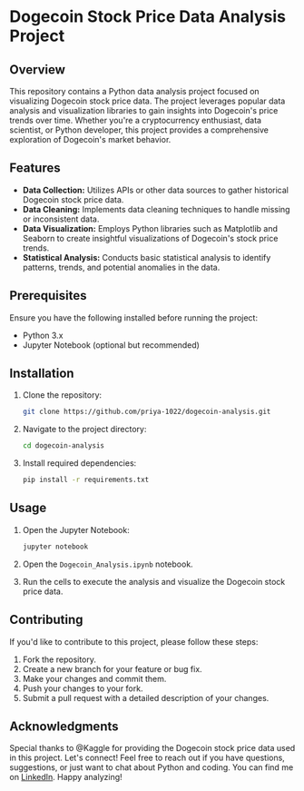 # Dogecoin Stock Price Data Analysis Project

## Overview

This repository contains a Python data analysis project focused on visualizing Dogecoin stock price data. The project leverages popular data analysis and visualization libraries to gain insights into Dogecoin's price trends over time. Whether you're a cryptocurrency enthusiast, data scientist, or Python developer, this project provides a comprehensive exploration of Dogecoin's market behavior.

## Features

- **Data Collection:** Utilizes APIs or other data sources to gather historical Dogecoin stock price data.
- **Data Cleaning:** Implements data cleaning techniques to handle missing or inconsistent data.
- **Data Visualization:** Employs Python libraries such as Matplotlib and Seaborn to create insightful visualizations of Dogecoin's stock price trends.
- **Statistical Analysis:** Conducts basic statistical analysis to identify patterns, trends, and potential anomalies in the data.

## Prerequisites

Ensure you have the following installed before running the project:

- Python 3.x
- Jupyter Notebook (optional but recommended)

## Installation

1. Clone the repository:

   ```bash
   git clone https://github.com/priya-1022/dogecoin-analysis.git
   ```

2. Navigate to the project directory:

   ```bash
   cd dogecoin-analysis
   ```

3. Install required dependencies:

   ```bash
   pip install -r requirements.txt
   ```

## Usage

1. Open the Jupyter Notebook:

   ```bash
   jupyter notebook
   ```

2. Open the `Dogecoin_Analysis.ipynb` notebook.

3. Run the cells to execute the analysis and visualize the Dogecoin stock price data.

## Contributing

If you'd like to contribute to this project, please follow these steps:

1. Fork the repository.
2. Create a new branch for your feature or bug fix.
3. Make your changes and commit them.
4. Push your changes to your fork.
5. Submit a pull request with a detailed description of your changes.


## Acknowledgments

Special thanks to @Kaggle for providing the Dogecoin stock price data used in this project.
Let's connect! Feel free to reach out if you have questions, suggestions, or just want to chat about Python and coding.
You can find me on [LinkedIn](https://www.linkedin.com/in/priyakeshari/).
Happy analyzing!
